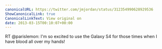 ```yaml
---
canonicalURL: https://twitter.com/jmjordan/status/312354990628929536
ShowCanonicalLink: true
CanonicalLinkText: View original on
date: 2013-03-15T00:10:07+00:00
---
```

RT @parislemon: I'm so excited to use the Galaxy S4 for those times when I have blood all over my hands!